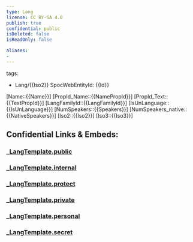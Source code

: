 ```yaml
---
type: Lang
license: CC BY-SA 4.0
publish: true
confidential: public
isDeleted: false
isReadOnly: false

aliases:
- 
---
```

tags: 
- Lang/{{Iso2}}
SpocWebEntityId: {{Id}}

[Name::{{Name}}]
[PropId_Name::{{NamePropId}}]
[PropId_Text::{{TextPropId}}]
[LangFamilyId::{{LangFamilyId}}]
[IsUnLanguage::{{IsUnLanguage}}]
[NumSpeakers::{{Speakers}}]
[NumSpeakers_native::{{NativeSpeakers}}]
[Iso2::{{Iso2}}]
[Iso3::{{Iso3}}]


## Confidential Links & Embeds: 

### [_LangTemplate.public](/_public\Language/_LangTemplate.public.md) 

### [_LangTemplate.internal](/_internal\Language/_LangTemplate.internal.md) 

### [_LangTemplate.protect](/_protect\Language/_LangTemplate.protect.md) 

### [_LangTemplate.private](/_private\Language/_LangTemplate.private.md) 

### [_LangTemplate.personal](/_personal\Language/_LangTemplate.personal.md) 

### [_LangTemplate.secret](/_secret\Language/_LangTemplate.secret.md)

